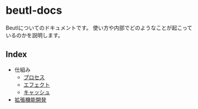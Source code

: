 # beutl-docs

Beutlについてのドキュメントです。
使い方や内部でどのようなことが起こっているのかを説明します。

## Index
- 仕組み
  - [プロセス](./ja/プロセス.md)
  - [エフェクト](./ja/エフェクト.md)
  - [キャッシュ](./ja/キャッシュ.md)
- [拡張機能開発](./ja/拡張機能.md)